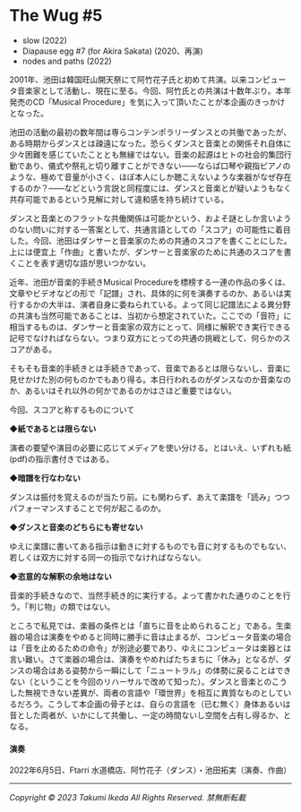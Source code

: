 # The Wug #5

- slow (2022)
- Diapause egg #7 (for Akira Sakata) (2020、再演)
- nodes and paths (2022)

2001年、池田は韓国旺山開天祭にて阿竹花子氏と初めて共演。以来コンピュータ音楽家として活動し、現在に至る。今回、阿竹氏との共演は十数年ぶり。本年発売のCD「Musical Procedure」を気に入って頂いたことが本企画のきっかけとなった。

池田の活動の最初の数年間は専らコンテンポラリーダンスとの共働であったが、ある時期からダンスとは疎遠になった。恐らくダンスと音楽との関係それ自体に少々困難を感じていたこととも無縁ではない。音楽の起源はヒトの社会的集団行動であり、儀式や祭礼と切り離すことができない――ならば口琴や親指ピアノのような、極めて音量が小さく、ほぼ本人にしか聴こえないような楽器がなぜ存在するのか？――などという言説と同程度には、ダンスと音楽とが疑いようもなく共存可能であるという見解に対して違和感を持ち続けている。

ダンスと音楽とのフラットな共働関係は可能かという、およそ謎としか言いようのない問いに対する一答案として、共通言語としての「スコア」の可能性に着目した。今回、池田はダンサーと音楽家のための共通のスコアを書くことにした。上には便宜上「作曲」と書いたが、ダンサーと音楽家のために共通のスコアを書くことを表す適切な語が思いつかない。

近年、池田が音楽的手続きMusical Procedureを標榜する一連の作品の多くは、文章やビデオなどの形で「記譜」され、具体的に何を演奏するのか、あるいは実行するかの大半は、演者自身に委ねられている。よって同じ記譜法による異分野の共演も当然可能であることは、当初から想定されていた。ここでの「音符」に相当するものは、ダンサーと音楽家の双方にとって、同様に解釈でき実行できる記号でなければならない。つまり双方にとっての共通の挑戦として、何らかのスコアがある。

そもそも音楽的手続きとは手続きであって、音楽であるとは限らないし、音楽に見せかけた別の何ものかでもあり得る。本日行われるのがダンスなのか音楽なのか、あるいはそれ以外の何かであるのかはさほど重要ではない。

今回、スコアと称するものについて

**◆紙であるとは限らない**

演者の要望や演目の必要に応じてメディアを使い分ける。とはいえ、いずれも紙(pdf)の指示書付きではある。

**◆暗譜を行なわない**

ダンスは振付を覚えるのが当たり前。にも関わらず、あえて楽譜を「読み」つつパフォーマンスすることで何が起こるのか。

**◆ダンスと音楽のどちらにも寄せない**

ゆえに楽譜に書いてある指示は動きに対するものでも音に対するものでもない、若しくは双方に対する同一の指示でなければならない。

**◆恣意的な解釈の余地はない**

音楽的手続きなので、当然手続き的に実行する。よって書かれた通りのことを行う。「判じ物」の類ではない。

ところで私見では、楽器の条件とは「直ちに音を止められること」である。生楽器の場合は演奏をやめると同時に勝手に音は止まるが、コンピュータ音楽の場合は「音を止めるための命令」が別途必要であり、ゆえにコンピュータは楽器とは言い難い。さて楽器の場合は、演奏をやめればたちまちに「休み」となるが、ダンスの場合はある姿勢から一瞬にして「ニュートラル」の体勢に戻ることはできない（ということを今回のリハーサルで改めて知った）。ダンスと音楽とのこうした無視できない差異が、両者の言語や「環世界」を相互に異質なものとしているだろう。こうして本企画の骨子とは、自らの言語を（已む無く）身体あるいは音とした両者が、いかにして共働し、一定の時間ないし空間を占有し得るか、となる。

#### 演奏
2022年6月5日、Ftarri 水道橋店、阿竹花子（ダンス）・池田拓実（演奏、作曲）

---
*Copyright © 2023 Takumi Ikeda All Rights Reserved. 禁無断転載*